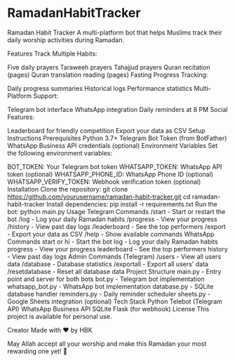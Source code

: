 # RamadanHabitTracker
 Ramadan Habit Tracker
A multi-platform bot that helps Muslims track their daily worship activities during Ramadan.

Features
Track Multiple Habits:

Five daily prayers
Taraweeh prayers
Tahajjud prayers
Quran recitation (pages)
Quran translation reading (pages)
Fasting
Progress Tracking:

Daily progress summaries
Historical logs
Performance statistics
Multi-Platform Support:

Telegram bot interface
WhatsApp integration
Daily reminders at 8 PM
Social Features:

Leaderboard for friendly competition
Export your data as CSV
Setup Instructions
Prerequisites
Python 3.7+
Telegram Bot Token (from BotFather)
WhatsApp Business API credentials (optional)
Environment Variables
Set the following environment variables:

BOT_TOKEN: Your Telegram bot token
WHATSAPP_TOKEN: WhatsApp API token (optional)
WHATSAPP_PHONE_ID: WhatsApp Phone ID (optional)
WHATSAPP_VERIFY_TOKEN: Webhook verification token (optional)
Installation
Clone the repository:
git clone https://github.com/yourusername/ramadan-habit-tracker.git
cd ramadan-habit-tracker
Install dependencies:
pip install -r requirements.txt
Run the bot:
python main.py
Usage
Telegram Commands
/start - Start or restart the bot
/log - Log your daily Ramadan habits
/progress - View your progress
/history - View past day logs
/leaderboard - See the top performers
/export - Export your data as CSV
/help - Show available commands
WhatsApp Commands
start or hi - Start the bot
log - Log your daily Ramadan habits
progress - View your progress
leaderboard - See the top performers
history - View past day logs
Admin Commands (Telegram)
/users - View all users data
/database - Database statistics
/exportall - Export all users' data
/resetdatabase - Reset all database data
Project Structure
main.py - Entry point and server for both bots
bot.py - Telegram bot implementation
whatsapp_bot.py - WhatsApp bot implementation
database.py - SQLite database handler
reminders.py - Daily reminder scheduler
sheets.py - Google Sheets integration (optional)
Tech Stack
Python
Telebot (Telegram API)
WhatsApp Business API
SQLite
Flask (for webhook)
License
This project is available for personal use.

Creator
Made with ❤️ by HBK

May Allah accept all your worship and make this Ramadan your most rewarding one yet! 🤲
